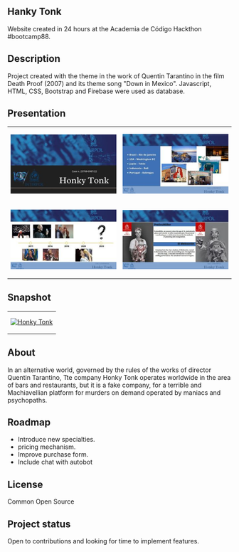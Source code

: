 ## Hanky Tonk
Website created in 24 hours at the Academia de Código Hackthon #bootcamp88.

## Description
Project created with the theme in the work of Quentin Tarantino in the film Death Proof (2007) and its theme song "Down in Mexico".
Javascript, HTML, CSS, Bootstrap and Firebase were used as database.

## Presentation

<table>
  <tr>
    <td><p align="center">
  <a href="https://www.canva.com/design/DAFr4cXnWrI/3ACcQ2FN3OJs2G46aLBS5w/view"><img src="https://github.com/vinisbs/honky-tonk/blob/master/resources/honky-01.jpg" alt="Honky Tonk" /></a></p></td>
    <td><p align="center">
  <a href="https://www.canva.com/design/DAFr4cXnWrI/3ACcQ2FN3OJs2G46aLBS5w/view"><img src="https://github.com/vinisbs/honky-tonk/blob/master/resources/honky-02.jpg" alt="Honky Tonk" /></a></p></td>
  </tr>
  <tr>
    <td><p align="center">
  <a href="https://www.canva.com/design/DAFr4cXnWrI/3ACcQ2FN3OJs2G46aLBS5w/view"><img src="https://github.com/vinisbs/honky-tonk/blob/master/resources/honky-03.jpg" alt="Honky Tonk" /></a></p></td>
    <td><p align="center">
  <a href="https://www.canva.com/design/DAFr4cXnWrI/3ACcQ2FN3OJs2G46aLBS5w/view"><img src="https://github.com/vinisbs/honky-tonk/blob/master/resources/honky-04.jpg" alt="Honky Tonk" /></a></p></td>
  </tr>
</table>

## Snapshot

<table>
  <tr>
    <td><p align="center">
  <a href="https://honkytonk.000webhostapp.com/index.html"><img src="https://github.com/vinisbs/honky-tonk/blob/master/resources/HONKYTONK.gif" alt="Honky Tonk"/></a></p></td>
  </tr>

</table>


## About

In an alternative world, governed by the rules of the works of director Quentin Tarantino, Tte company Honky Tonk operates worldwide in the area of ​​bars and restaurants, but it is a fake company, for a terrible and Machiavellian platform for murders on demand operated by maniacs and psychopaths.

## Roadmap
- Introduce new specialties.
- pricing mechanism.
- Improve purchase form.
- Include chat with autobot


## License
Common Open Source

## Project status
Open to contributions and looking for time to implement features.
